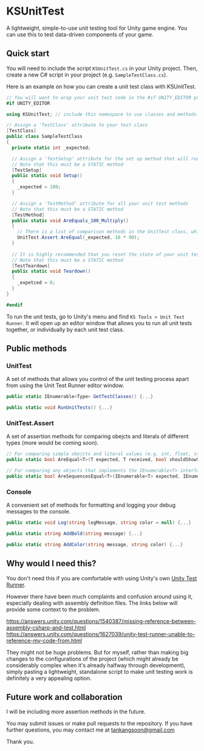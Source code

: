 # KSUnitTest

A lightweight, simple-to-use unit testing tool for Unity game engine. You can use this to test data-driven components of your game.

## Quick start

You will need to include the script `KSUnitTest.cs` in your Unity project. Then, create a new C# script in your project (e.g. `SampleTestClass.cs`).

Here is an example on how you can create a unit test class with KSUnitTest.

```c#
// You will want to wrap your unit test code in the #if UNITY_EDITOR preprocessor directive so that it will not get compiled into your game's production build
#if UNITY_EDITOR

using KSUnitTest; // include this namespace to use classes and methods in KSUnitTest

// Assign a 'TestClass' attribute to your test class
[TestClass]
public class SampleTestClass
{
  private static int _expected;

  // Assign a 'TestSetup' attribute for the set up method that will run before the unit test methods
  // Note that this must be a STATIC method
  [TestSetup]
  public static void Setup()
  {
    _expected = 100;
  }

  // Assign a 'TestMethod' attribute for all your unit test methods
  // Note that this must be a STATIC method
  [TestMethod]
  public static void AreEquals_100_Multiply()
  {
    // There is a list of comparison methods in the UnitTest class, which outputs the assertion result to console
    UnitTest.Assert.AreEqual(_expected, 10 * 90);
  }
  
  // It is highly recommended that you reset the state of your unit test class when the unit tests end. This can be done by assigning the "TestTeardown" attribute to your teardown method
  // Note that this must be a STATIC method
  [TestTeardown]
  public static void Teardown()
  {
    _expetced = 0;
  }  
}

#endif
```
To run the unit tests, go to Unity's menu and find `KS Tools > Unit Test Runner`. It will open up an editor window that allows you to run all unit tests together, or individually by each unit test class.

## Public methods

### UnitTest

A set of methods that allows you control of the unit testing process apart from using the Unit Test Runner editor window.

```c#
public static IEnumerable<Type> GetTestClasses() {...}

public static void RunUnitTests() {...}
```

### UnitTest.Assert

A set of assertion methods for comparing obejcts and literals of different types (more would be coming soon).

```c#
// For comparing simple obejcts and literal values (e.g. int, float, string, etc)
public static bool AreEqual<T>(T expected, T received, bool shouldShowSuccessLog = false) {...}

// For comparing any objects that implements the IEnumerable<T> interface, e.g. arrays, lists, etc.
public static bool AreSequencesEqual<T>(IEnumerable<T> expected, IEnumerable<T> received, bool shouldShowSuccessLog = false) {...}
```

### Console

A convenient set of methods for formatting and logging your debug messages to the console.

```c#
public static void Log(string logMessage, string color = null) {...}

public static string AddBold(string message) {...}

public static string AddColor(string message, string color) {...}
```

## Why would I need this?

You don't need this if you are comfortable with using Unity's own [Unity Test Runner](https://docs.unity3d.com/2019.1/Documentation/Manual/testing-editortestsrunner.html).

However there have been much complaints and confusion around using it, especially dealing with assembly definition files. The links below will provide some context to the problem.

https://answers.unity.com/questions/1540387/missing-reference-between-assembly-csharp-and-test.html
https://answers.unity.com/questions/1627039/unity-test-runner-unable-to-reference-my-code-from.html

They might not be huge problems. But for myself, rather than making big changes to the configurations of the project (which might already be considerably complex when it's already halfway through development), simply pasting a lightweight, standalone script to make unit testing work is definitely a very appealing option.

## Future work and collaboration

I will be including more assertion methods in the future.

You may submit issues or make pull requests to the repository. If you have further questions, you may contact me at tankangsoon@gmail.com

Thank you.
